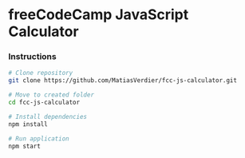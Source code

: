 # freeCodeCamp JavaScript Calculator

### Instructions

```bash
# Clone repository
git clone https://github.com/MatiasVerdier/fcc-js-calculator.git

# Move to created folder
cd fcc-js-calculator

# Install dependencies
npm install

# Run application
npm start
